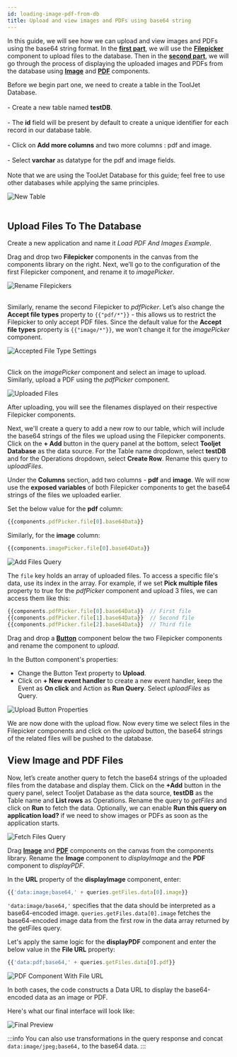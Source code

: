 ```yaml
---
id: loading-image-pdf-from-db
title: Upload and view images and PDFs using base64 string
---
```


In this guide, we will see how we can upload and view images and PDFs using the base64 string format. In the **[first part](#upload-files-to-the-database)**, we will use the **[Filepicker](/docs/widgets/file-picker)** component to upload files to the database. Then in the **[second part](#view-image-and-pdf-files)**, we will go through the process of displaying the uploaded images and PDFs from the database using **[Image](/docs/widgets/image)** and **[PDF](/docs/widgets/pdf)** components. 

<div style={{display: 'flex', justifyContent: 'space-between', alignItems:'center'}}>
  <div style={{flex: 1, padding: '0', alignment:'center'}}>
    <p style={{textAlign: 'left'}}>
    Before we begin part one, we need to create a table in the ToolJet Database.
    <br/>    
    <br/>    
    - Create a new table named <b>testDB</b>. 
    <br/>
    <br/>
    - The <b>id</b> field will be present by default to create a unique identifier for each record in our database table.
    <br/>    
    <br/>
    - Click on <b>Add more columns</b> and two more columns : pdf and image.
    <br/>    
    <br/>    
    - Select <b>varchar</b> as datatype for the pdf and image fields.
    <br/>
    <br/>
    Note that we are using the ToolJet Database for this guide; feel free to use other databases while applying the same principles.
    </p>

  </div>
  <div style={{flex: 1, padding: '10px'}}>
    <img className="screenshot-full" src="/img/how-to/load-base64/create-new-table.png" alt="New Table"  />
  </div>
</div>

<br/>

## Upload Files To The Database

Create a new application and name it *Load PDF And Images Example*. 

Drag and drop two **Filepicker** components in the canvas from the components library on the right. Next, we’ll go to the configuration of the first Filepicker component, and rename it to *imagePicker*.

<div style={{flex: 1, padding: '10px'}}>
    <img className="screenshot-full" src="/img/how-to/load-base64/filepickers-rename.png" alt="Rename Filepickers"  />
</div>

<br/>

Similarly, rename the second Filepicker to *pdfPicker*. Let’s also change the **Accept file types** property to `{{"pdf/*"}}` - this allows us to restrict the Filepicker to only accept PDF files. Since the default value for the **Accept file types** property is `{{"image/*"}}`, we won’t change it for the *imagePicker* component. 

<div style={{flex: 1, padding: '10px'}}>
    <img className="screenshot-full" src="/img/how-to/load-base64/pdf-accepted-file-type.png" alt="Accepted File Type Settings"  />
</div>

<br/>

Click on the *imagePicker* component and select an image to upload. Similarly, upload a PDF using the *pdfPicker* component. 

<div style={{flex: 1, padding: '10px'}}>
    <img className="screenshot-full" src="/img/how-to/load-base64/filepickers-with-uploaded-files.png" alt="Uploaded Files"  />
</div>

After uploading, you will see the filenames displayed on their respective Filepicker components.

Next, we'll create a query to add a new row to our table, which will include the base64 strings of the files we upload using the Filepicker components. Click on the **+ Add** button in the query panel at the bottom, select **Tooljet Database** as the data source. For the Table name dropdown, select **testDB** and for the Operations dropdown, select **Create Row**. Rename this query to *uploadFiles*.

Under the **Columns** section, add two columns - **pdf** and **image**. We will now use the **exposed variables** of both Filepicker components to get the base64 strings of the files we uploaded earlier. 

Set the below value for the **pdf** column: 
```js
{{components.pdfPicker.file[0].base64Data}}
```
Similarly, for the **image** column:
```js
{{components.imagePicker.file[0].base64Data}}
```

<div style={{flex: 1, padding: '10px'}}>
    <img className="screenshot-full" src="/img/how-to/load-base64/add-files-query.png" alt="Add Files Query"  />
</div>

The `file` key holds an array of uploaded files. To access a specific file's data, use its index in the array. For example, if we set **Pick multiple files** property to true for the *pdfPicker* component and upload 3 files, we can access them like this:

```js
{{components.pdfPicker.file[0].base64Data}}  // First file
{{components.pdfPicker.file[1].base64Data}}  // Second file
{{components.pdfPicker.file[2].base64Data}}  // Third file
```

Drag and drop a **[Button](/docs/widgets/button)** component below the two Filepicker components and rename the component to *upload*. 

In the Button component's properties:
- Change the Button Text property to **Upload**.
- Click on **+ New event handler** to create a new event handler, keep the Event as **On click** and Action as **Run Query**. Select *uploadFiles* as Query.

<div style={{flex: 1, padding: '10px'}}>
    <img className="screenshot-full" src="/img/how-to/load-base64/upload-button-properties.png" alt="Upload Button Properties"  />
</div>

We are now done with the upload flow. Now every time we select files in the Filepicker components and click on the *upload* button, the base64 strings of the related files will be pushed to the database. 

## View Image and PDF Files 

Now, let’s create another query to fetch the base64 strings of the uploaded files from the database and display them. Click on the **+Add** button in the query panel, select Tooljet Database as the data source, **testDB** as the Table name and **List rows** as Operations. Rename the query to *getFiles* and click on **Run** to fetch the data. Optionally, we can enable **Run this query on application load?** if we need to show images or PDFs as soon as the application starts.

<div style={{flex: 1, padding: '10px'}}>
    <img className="screenshot-full" src="/img/how-to/load-base64/fetch-files-query.png" alt="Fetch Files Query"  />
</div>

Drag **[Image](/docs/widgets/image)**  and **[PDF](/docs/widgets/pdf)** components on the canvas from the components library. Rename the **Image** component to *displayImage* and the **PDF** component to *displayPDF*.

In the **URL** property of the **displayImage** component, enter:
```js
{{'data:image;base64,' + queries.getFiles.data[0].image}}
```

`'data:image/base64,'` specifies that the data should be interpreted as a base64-encoded image.
`queries.getFiles.data[0].image` fetches the base64-encoded image data from the first row in the data array returned by the getFiles query.

Let's apply the same logic for the **displayPDF** component and enter the below value in the **File URL** property:

```js
{{'data:pdf;base64,' + queries.getFiles.data[0].pdf}}
```
<div style={{flex: 1, padding: '10px'}}>
    <img className="screenshot-full" src="/img/how-to/load-base64/pdf-with-fileURL.png" alt="PDF Component With File URL"  />
</div>

In both cases, the code constructs a Data URL to display the base64-encoded data as an image or PDF.

Here's what our final interface will look like:

<div style={{flex: 1, padding: '10px'}}>
    <img className="screenshot-full" src="/img/how-to/load-base64/pdf-image-view.png" alt="Final Preview"  />
</div>

:::info
You can also use transformations in the query response and concat `data:image/jpeg;base64,` to the base64 data.
:::